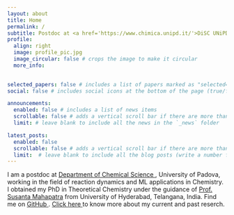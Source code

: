 ```yaml
---
layout: about
title: Home
permalink: /
subtitle: Postdoc at <a href='https://www.chimica.unipd.it/'>DiSC UNiPD</a> with <a href='https://sites.google.com/view/sergio-rampino/home'> Dr. Sergio Rampino </a>
profile:
  align: right
  image: profile_pic.jpg
  image_circular: false # crops the image to make it circular
  more_info: 
    

selected_papers: false # includes a list of papers marked as "selected={true}"
social: false # includes social icons at the bottom of the page (true/false)

announcements:
  enabled: false # includes a list of news items
  scrollable: false # adds a vertical scroll bar if there are more than 3 news items
  limit: # leave blank to include all the news in the `_news` folder

latest_posts:
  enabled: false
  scrollable: false # adds a vertical scroll bar if there are more than 3 new posts items (true/false)
  limit:  # leave blank to include all the blog posts (write a number for limit=number)
---
```


I am a postdoc at <a href='https://www.chimica.unipd.it/'> Department of Chemical Science </a>, University of Padova, working in the field of reaction dynamics and ML applications in Chemistry. I obtained my PhD in Theoretical Chemistry under the guidance of <a href='http://chemistry.uohyd.ac.in/~sm/'> Prof. Susanta Mahapatra</a> from University of Hyderabad, Telangana, India. Find me on <a href='https://github.com/aguyfromsihvalik/'> GitHub </a>. <a href='/research/'> Click here </a> to know more about my current and past reserch.
